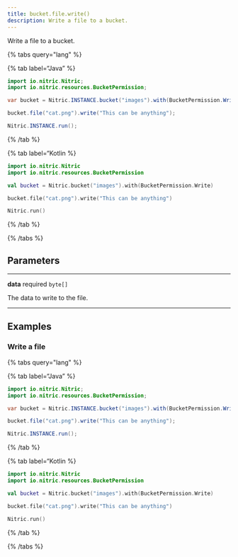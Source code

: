 ```yaml
---
title: bucket.file.write()
description: Write a file to a bucket.
---
```


Write a file to a bucket.

{% tabs query="lang" %}

{% tab label=“Java” %}

```java
import io.nitric.Nitric;
import io.nitric.resources.BucketPermission;

var bucket = Nitric.INSTANCE.bucket("images").with(BucketPermission.Write);

bucket.file("cat.png").write("This can be anything");

Nitric.INSTANCE.run();
```

{% /tab %}

{% tab label=“Kotlin %}

```kotlin
import io.nitric.Nitric
import io.nitric.resources.BucketPermission

val bucket = Nitric.bucket("images").with(BucketPermission.Write)

bucket.file("cat.png").write("This can be anything")

Nitric.run()
```

{% /tab %}

{% /tabs %}

## Parameters

---

**data** required `byte[]`

The data to write to the file.

---

## Examples

### Write a file

{% tabs query="lang" %}

{% tab label=“Java” %}

```java
import io.nitric.Nitric;
import io.nitric.resources.BucketPermission;

var bucket = Nitric.INSTANCE.bucket("images").with(BucketPermission.Write);

bucket.file("cat.png").write("This can be anything");

Nitric.INSTANCE.run();
```

{% /tab %}

{% tab label=“Kotlin %}

```kotlin
import io.nitric.Nitric
import io.nitric.resources.BucketPermission

val bucket = Nitric.bucket("images").with(BucketPermission.Write)

bucket.file("cat.png").write("This can be anything")

Nitric.run()
```

{% /tab %}

{% /tabs %}
